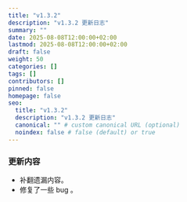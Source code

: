 ```yaml
---
title: "v1.3.2"
description: "v1.3.2 更新日志"
summary: ""
date: 2025-08-08T12:00:00+02:00
lastmod: 2025-08-08T12:00:00+02:00
draft: false
weight: 50
categories: []
tags: []
contributors: []
pinned: false
homepage: false
seo:
  title: "v1.3.2"
  description: "v1.3.2 更新日志"
  canonical: "" # custom canonical URL (optional)
  noindex: false # false (default) or true
---
```


### 更新内容

- 补翻遗漏内容。
- 修复了一些 bug 。
